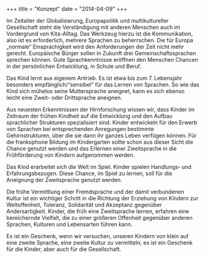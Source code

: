 +++
title = "Konzept"
date = "2014-04-09"
+++

Im Zeitalter der Globalisierung, Europapolitik und multikultureller Gesellschaft steht die Verständigung mit anderen 
Menschen auch im Vordergrund von Kita-Alltag. Das Werkzeug hierzu ist die Kommunikation, also ist es erforderlich, 
mehrere Sprachen zu beherrschen. Die für Europa „normale“ Einsprachigkeit wird den Anforderungen der Zeit nicht mehr gerecht. 
Europäische Bürger sollen in Zukunft drei Gemeinschaftssprachen sprechen können. Gute Sprachkenntnisse eröffnen den Menschen 
Chancen in der persönlichen Entwicklung, in Schule und Beruf.

 

Das Kind lernt aus eigenem Antrieb. Es ist etwa bis zum 7. Lebensjahr besonders empfänglich/“sensibel“ für das Lernen von Sprachen. 
So wie das Kind sich mühelos seine Muttersprache aneignet, kann es sich ebenso leicht eine Zweit- oder Drittsprache aneignen.

 

Aus neuesten Erkenntnissen der Hirnforschung wissen wir, dass Kinder im Zeitraum der frühen Kindheit auf die Entwicklung 
und den Aufbau sprachlicher Strukturen spezialisiert sind. Kinder entwickeln für den Erwerb von Sprachen bei entsprechenden 
Anregungen bestimmte Gehirnstrukturen, über die sie dann ihr ganzes Leben verfügen können. Für die frankophone Bildung im 
Kindergarten sollte schon aus dieser Sicht die Chance genutzt werden und das Erlernen einer Zweitsprache in die 
Frühförderung von Kindern aufgenommen werden.

 

Das Kind erarbeitet sich die Welt im Spiel. Kinder spielen Handlungs‑ und Erfahrungsbezogen. Diese Chance, 
im Spiel zu lernen, soll für die Aneignung der Zweitsprache genutzt werden.

 

Die frühe Vermittlung einer Fremdsprache und der damit verbundenen Kultur ist ein wichtiger Schritt in die 
Richtung der Erziehung von Kindern zur Weltoffenheit, Toleranz, Solidarität und Akzeptanz gegenüber Andersartigkeit. 
Kinder, die früh eine Zweitsprache lernen, erfahren eine bereichernde Vielfalt, die zu einer größeren Offenheit gegenüber 
anderen Sprachen, Kulturen und Lebensarten führen kann.

 

Es ist ein Geschenk, wenn wir versuchen, unseren Kindern von klein auf eine zweite Sprache, eine zweite Kultur 
zu vermitteln; es ist ein Geschenk für die Kinder, aber auch für die Gesellschaft.

